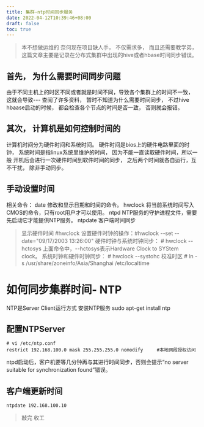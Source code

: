 ```yaml
---
title: 集群-ntp时间同步服务
date: 2022-04-12T10:39:46+08:00
draft: false
toc: true
---
```

> 本不想做运维的 奈何现在项目缺人手， 不仅需求多， 而且还需要教学弟， 这篇文章主要是记录在分布式集群中出现的hive或者hbase时间同步错误。
<!--more-->

## 首先， 为什么需要时间同步问题
由于不同主机上的时区不同或者就是时间不同，导致各个集群上的时间不一致， 这就会导致--- 查阅了许多资料， 暂时不知道为什么需要时间同步， 不过hive hbaase启动的时候， 都会检查各个节点的时间是否一致， 否则就会报错。

## 其次， 计算机是如何控制时间的
计算机时间分为硬件时间和系统时间。 硬件时间是bios上的硬件电路里面的时钟，
系统时间是指linux系统里维护的时间， 因为不能一直读取硬件时间，所以一般 开机后会进行一次硬件时间到软件时间的同步， 之后两个时间就各自运行，互不干扰， 除非手动同步。
## 手动设置时间
相关命令：
date    修改和显示日期和时间的命令。
hwclock    将当前系统时间写入CMOS的命令，只有root用户才可以使用。
ntpd     NTP服务的守护进程文件，需要先启动它才能提供NTP服务。
ntpdate     客户端时间同步

> 显示硬件时间 #hwclock
> 设置硬件时钟的操作：#hwclock --set --date="09/17/2003 13:26:00"
> 硬件时钟与系统时钟同步：
    # hwclock --hctosys
    上面命令中，--hctosys表示Hardware Clock to SYStem clock。
    系统时钟和硬件时钟同步：
    # hwclock --systohc
校准时区 # ln -s /usr/share/zoneinfo/Asia/Shanghai /etc/localtime


# 如何同步集群时间- NTP
NTP是Server Client运行方式
安装NTP服务
sudo apt-get install ntp
## 配置NTPServer
```
# vi /etc/ntp.conf
restrict 192.168.100.0 mask 255.255.255.0 nomodify     #本地网段授权访问 
```

ntpd启动后，客户机要等几分钟再与其进行时间同步，否则会提示“no server suitable for synchronization found”错误。

## 客户端更新时间
`ntpdate 192.168.100.10`

> 敲完  收工

